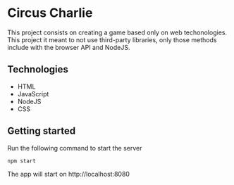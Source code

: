 # Circus Charlie

This project consists on creating a game based only on web techonologies.
This project it meant to not use third-party libraries, only those methods include with the browser API and NodeJS.

## Technologies
- HTML
- JavaScript
- NodeJS
- CSS

## Getting started

Run the following command to start the server

```
npm start
```

The app will start on http://localhost:8080
